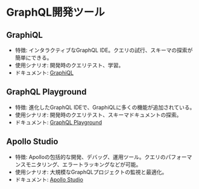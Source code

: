 # GraphQL開発ツール

## GraphiQL

* 特徴: インタラクティブなGraphQL IDE。クエリの試行、スキーマの探索が簡単にできる。
* 使用シナリオ: 開発時のクエリテスト、学習。
* ドキュメント: [GraphiQL](https://github.com/graphql/graphiql)

## GraphQL Playground

* 特徴: 進化したGraphQL IDEで、GraphiQLに多くの機能が追加されている。
* 使用シナリオ: 開発時のクエリテスト、スキーマドキュメントの探索。
* ドキュメント: [GraphQL Playground](https://github.com/graphql/graphql-playground)

## Apollo Studio

* 特徴: Apolloの包括的な開発、デバッグ、運用ツール。クエリのパフォーマンスモニタリング、エラートラッキングなどが可能。
* 使用シナリオ: 大規模なGraphQLプロジェクトの監視と最適化。
* ドキュメント: [Apollo Studio](https://www.apollographql.com/docs/studio/)
